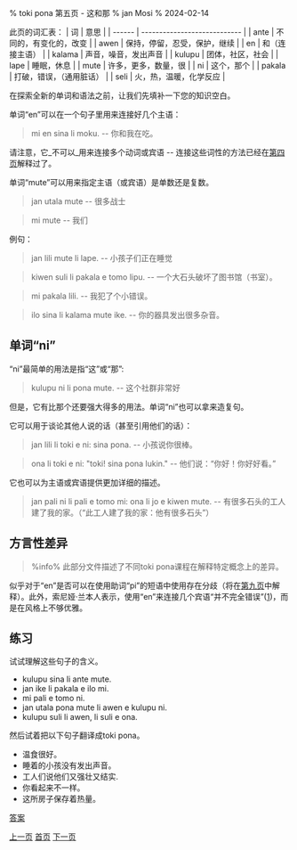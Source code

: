 % toki pona 第五页 - 这和那
% jan Mosi
% 2024-02-14

此页的词汇表：
| 词     | 意思                         |
| ------ | ---------------------------- |
| ante   | 不同的，有变化的，改变       |
| awen   | 保持，停留，忍受，保护，继续 |
| en     | 和（连接主语）               |
| kalama | 声音，噪音，发出声音         |
| kulupu | 团体，社区，社会             |
| lape   | 睡眠，休息                   |
| mute   | 许多，更多，数量，很         |
| ni     | 这个，那个                   |
| pakala | 打破，错误，（通用脏话）     |
| seli   | 火，热，温暖，化学反应       |

在探索全新的单词和语法之前，让我们先填补一下您的知识空白。

单词“en”可以在一个句子里用来连接好几个主语： 

> mi en sina li moku. -- 你和我在吃。

请注意，它_不可以_用来连接多个动词或宾语 -- 连接这些词性的方法已经在[第四页](zh_4.html)解释过了。

单词“mute”可以用来指定主语（或宾语）是单数还是复数。

> jan utala mute -- 很多战士

> mi mute -- 我们

例句：

> jan lili mute li lape. -- 小孩子们正在睡觉

> kiwen suli li pakala e tomo lipu. -- 一个大石头破坏了图书馆（书室）。

> mi pakala lili. -- 我犯了个小错误。

> ilo sina li kalama mute ike. -- 你的器具发出很多杂音。

## 单词“ni”

“ni”最简单的用法是指“这”或“那”:

> kulupu ni li pona mute. -- 这个社群非常好

但是，它有比那个还要强大得多的用法。单词“ni”也可以拿来造复句。

它可以用于谈论其他人说的话（甚至引用他们的话）：

> jan lili li toki e ni: sina pona. -- 小孩说你很棒。

> ona li toki e ni: "toki! sina pona lukin." -- 他们说：“你好！你好好看。”

它也可以为主语或宾语提供更加详细的描述。

> jan pali ni li pali e tomo mi: ona li jo e kiwen mute. -- 有很多石头的工人
> 建了我的家。（“此工人建了我的家：他有很多石头”）

## 方言性差异

> %info%
> 此部分文件描述了不同toki pona课程在解释特定概念上的差异。

似乎对于“en”是否可以在使用助词“pi”的短语中使用存在分歧（将在[第九页](zh_9.html)中解释）。此外，索尼娅·兰本人表示，使用“en”来连接几个宾语“并不完全错误”([1][mapona_en])，而是在风格上不够优雅。

[mapona_en]: https://discord.com/channels/301377942062366741/301377942062366741/640764719614918656

## 练习

试试理解这些句子的含义。

* kulupu sina li ante mute.
* jan ike li pakala e ilo mi.
* mi pali e tomo ni.
* jan utala pona mute li awen e kulupu ni.
* kulupu suli li awen, li suli e ona.

然后试着把以下句子翻译成toki pona。

* 温食很好。
* 睡着的小孩没有发出声音。
* 工人们说他们又强壮又结实.
* 你看起来不一样。
* 这所房子保存着热量。

[答案](zh_answers.html#p5)

[上一页](zh_4.html) [首页](zh_index.html) [下一页](zh_6.html)
